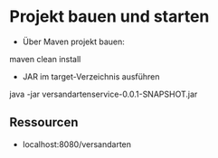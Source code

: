 # Projekt bauen und starten

* Über Maven projekt bauen:

maven clean install

* JAR im target-Verzeichnis ausführen

java -jar versandartenservice-0.0.1-SNAPSHOT.jar

## Ressourcen

* localhost:8080/versandarten